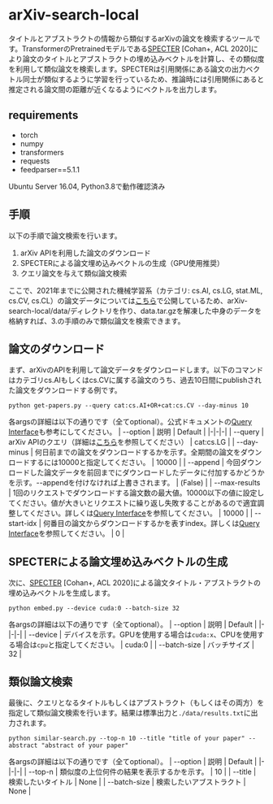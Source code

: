 # arXiv-search-local
タイトルとアブストラクトの情報から類似するarXivの論文を検索するツールです。TransformerのPretrainedモデルである[SPECTER](https://arxiv.org/abs/2004.07180) [Cohan+, ACL 2020]により論文のタイトルとアブストラクトの埋め込みベクトルを計算し、その類似度を利用して類似論文を検索します。SPECTERは引用関係にある論文の出力ベクトル同士が類似するように学習を行っているため、推論時には引用関係にあると推定される論文間の距離が近くなるようにベクトルを出力します。


## requirements
- torch
- numpy 
- transformers
- requests
- feedparser==5.1.1

Ubuntu Server 16.04, Python3.8で動作確認済み


## 手順
以下の手順で論文検索を行います。
1. arXiv APIを利用した論文のダウンロード
2. SPECTERによる論文埋め込みベクトルの生成（GPU使用推奨）
3. クエリ論文を与えて類似論文検索

ここで、2021年までに公開された機械学習系（カテゴリ: cs.AI, cs.LG, stat.ML, cs.CV, cs.CL）の論文データについては[こちら](https://drive.google.com/drive/folders/18TD8I6T8sTLtjngR1mIc7PVafb3sOkmA?usp=sharing)で公開しているため、arXiv-search-local/data/ディレクトリを作り、data.tar.gzを解凍した中身のデータを格納すれば、3.の手順のみで類似論文を検索できます。

## 論文のダウンロード
まず、arXivのAPIを利用して論文データをダウンロードします。以下のコマンドはカテゴリcs.AIもしくはcs.CVに属する論文のうち、過去10日間にpublishされた論文をダウンロードする例です。
```
python get-papers.py --query cat:cs.AI+OR+cat:cs.CV --day-minus 10
```
各argsの詳細は以下の通りです（全てoptional）。公式ドキュメントの[Query Interface](https://arxiv.org/help/api/user-manual#_query_interface)も参考にしてください。
|  --option  | 説明 | Default |
|-|-|-|
| --query | arXiv APIのクエリ（詳細は[こちら](https://arxiv.org/help/api/user-manual#query_details)を参照してください） | cat:cs.LG |
| --day-minus | 何日前までの論文をダウンロードするかを示す。全期間の論文をダウンロードするには10000と指定してください。 | 10000 |
| --append | 今回ダウンロードした論文データを前回までにダウンロードしたデータに付加するかどうかを示す。--appendを付けなければ上書きされます。 | (False) |
| --max-results | 1回のリクエストでダウンロードする論文数の最大値。10000以下の値に設定してください。値が大きいとリクエストに繰り返し失敗することがあるので適宜調整してください。詳しくは[Query Interface](https://arxiv.org/help/api/user-manual#_query_interface)を参照してください。 | 10000 |
| --start-idx | 何番目の論文からダウンロードするかを表すindex。詳しくは[Query Interface](https://arxiv.org/help/api/user-manual#_query_interface)を参照してください。 | 0 |


## SPECTERによる論文埋め込みベクトルの生成
次に、[SPECTER](https://arxiv.org/abs/2004.07180) [Cohan+, ACL 2020]による論文タイトル・アブストラクトの埋め込みベクトルを生成します。
```
python embed.py --device cuda:0 --batch-size 32
```
各argsの詳細は以下の通りです（全てoptional）。
|  --option  | 説明 | Default |
|-|-|-|
| --device | デバイスを示す。GPUを使用する場合は`cuda:x`、CPUを使用する場合は`cpu`と指定してください。 | cuda:0 |
| --batch-size | バッチサイズ | 32 |


## 類似論文検索
最後に、クエリとなるタイトルもしくはアブストラクト（もしくはその両方）を指定して類似論文検索を行います。結果は標準出力と`./data/results.txt`に出力されます。
```
python similar-search.py --top-n 10 --title "title of your paper" --abstract "abstract of your paper"
```
各argsの詳細は以下の通りです（全てoptional）。
|  --option  | 説明 | Default |
|-|-|-|
| --top-n | 類似度の上位何件の結果を表示するかを示す。 | 10 |
| --title | 検索したいタイトル | None |
| --batch-size | 検索したいアブストラクト | None |
